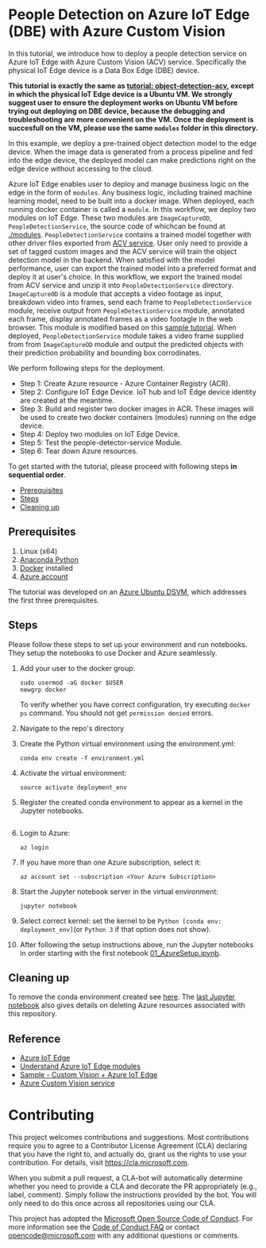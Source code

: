 # People Detection on Azure IoT Edge (DBE) with Azure Custom Vision

In this tutorial, we introduce how to deploy a people detection service on Azure IoT Edge with Azure Custom Vision (ACV) service. Specifically the physical IoT Edge device is a Data Box Edge (DBE) device.

**This tutorial is exactly the same as [tutorial: object-detection-acv](../object-detection-acv), except in which the physical IoT Edge device is a Ubuntu VM. We strongly suggest user to ensure the deployment works on Ubuntu VM before trying out deploying on DBE device, because the debugging and troubleshooting are more convenient on the VM. Once the deployment is succesfull on the VM, please use the same `modules` folder in this directory.**

In this example, we deploy a pre-trained object detection model to the edge device. When the image data is generated from a process pipeline and fed into the edge device, the deployed model can make predictions right on the edge device without accessing to the cloud. 

Azure IoT Edge enables user to deploy and manage business logic on the edge in the form of `modules`. Any business logic, including trained machine learning model, need to be built into a docker image. When deployed, each running docker container is called a `module`. In this workflow, we deploy two modules on IoT Edge. These two modules are `ImageCaptureOD`, `PeopleDetectionService`, the source code of whichcan be found at [./modules](./modules). `PeopleDetectionService` contains a trained model together with other driver files exported from [ACV service](https://docs.microsoft.com/en-us/azure/cognitive-services/custom-vision-service/home). User only need to provide a set of tagged custom images and the ACV service will train the object detection model in the backend. When satisfied with the model performance, user can export the trained model into a preferred format and deploy it at user's choice. In this workflow, we export the trained model from ACV service and unzip it into `PeopleDetectionService` directory. `ImageCaptureOD` is a module that accepts a video footage as input, breakdown video into frames, send each frame to `PeopleDetectionService` module, receive output from `PeopleDetectionService` module, annotated each frame, display annotated frames as a video footagle in the web browser. This module is modified based on this [sample tutorial](https://azure.microsoft.com/en-us/resources/samples/custom-vision-service-iot-edge-raspberry-pi/). When deployed, `PeopleDetectionService` module takes a video frame supplied from from `ImageCaptureOD` module and output the predicted objects with their prediction probability and bounding box corrodinates.


We perform following steps for the deployment.

- Step 1: Create Azure resource - Azure Container Registry (ACR).
- Step 2: Configure IoT Edge Device. IoT hub and IoT Edge device identity are created at the meantime.
- Step 3: Build and register two docker images in ACR. These images will be used to create two docker containers (modules) running on the edge device. 
- Step 4: Deploy two modules on IoT Edge Device.
- Step 5: Test the people-detector-service Module.
- Step 6: Tear down Azure resources.


To get started with the tutorial, please proceed with following steps **in sequential order**.

 * [Prerequisites](#prerequisites)
 * [Steps](#steps)
 * [Cleaning up](#cleanup)

<a id='prerequisites'></a>
## Prerequisites
1. Linux (x64) 
2. [Anaconda Python](https://www.anaconda.com/download)
3. [Docker](https://docs.docker.com/v17.12/install/linux/docker-ee/ubuntu) installed
4. [Azure account](https://azure.microsoft.com)

The tutorial was developed on an [Azure Ubuntu
DSVM](https://docs.microsoft.com/en-us/azure/machine-learning/data-science-virtual-machine/dsvm-ubuntu-intro),
which addresses the first three prerequisites.

<a id='steps'></a>
## Steps
Please follow these steps to set up your environment and run notebooks.  They setup the notebooks to use Docker and Azure seamlessly.

1. Add your user to the docker group: 
   ```
   sudo usermod -aG docker $USER
   newgrp docker
   ```
   To verify whether you have correct configuration, try executing `docker ps` command. You should not get `permission denied` errors.

2. Navigate to the repo's directory

3. Create the Python virtual environment using the environment.yml:
   ```
   conda env create -f environment.yml
   ```
4. Activate the virtual environment:
   ```
   source activate deployment_env
   ```
5. Register the created conda environment to appear as a kernel in the Jupyter notebooks.
```python -m ipykernel install --user --name deployment_env --display-name "Python (deployment_env)"
```
6. Login to Azure:
   ```
   az login
   ```
7. If you have more than one Azure subscription, select it:
   ```
   az account set --subscription <Your Azure Subscription>
   ```
8. Start the Jupyter notebook server in the virtual environment:
   ```
   jupyter notebook
   ```
9. Select correct kernel: set the kernel to be `Python [conda env: deployment_env]`(or `Python 3` if that option does not show).

10. After following the setup instructions above, run the Jupyter notebooks in order starting with the first notebook [01_AzureSetup.ipynb](./01_AzureSetup.ipynb).

<a id='cleanup'></a>
## Cleaning up
To remove the conda environment created see [here](https://conda.io/projects/continuumio-conda/en/latest/commands/remove.html). The [last Jupyter notebook](./06_TearDown.ipynb)  also gives details on deleting Azure resources associated with this repository.


## Reference
- [Azure IoT Edge](https://docs.microsoft.com/en-us/azure/iot-edge/how-iot-edge-works)
- [Understand Azure IoT Edge modules](https://docs.microsoft.com/en-us/azure/iot-edge/iot-edge-modules)
- [Sample - Custom Vision + Azure IoT Edge](https://azure.microsoft.com/en-us/resources/samples/custom-vision-service-iot-edge-raspberry-pi/)
- [Azure Custom Vision service](https://docs.microsoft.com/en-us/azure/cognitive-services/custom-vision-service/home)

# Contributing
This project welcomes contributions and suggestions.  Most contributions require you to agree to a
Contributor License Agreement (CLA) declaring that you have the right to, and actually do, grant us
the rights to use your contribution. For details, visit https://cla.microsoft.com.

When you submit a pull request, a CLA-bot will automatically determine whether you need to provide
a CLA and decorate the PR appropriately (e.g., label, comment). Simply follow the instructions
provided by the bot. You will only need to do this once across all repositories using our CLA.

This project has adopted the [Microsoft Open Source Code of Conduct](https://opensource.microsoft.com/codeofconduct/).
For more information see the [Code of Conduct FAQ](https://opensource.microsoft.com/codeofconduct/faq/) or
contact [opencode@microsoft.com](mailto:opencode@microsoft.com) with any additional questions or comments.

